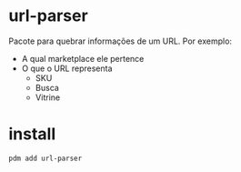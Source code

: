# url-parser
Pacote para quebrar informações de um URL. Por exemplo:
- A qual marketplace ele pertence
- O que o URL representa
    - SKU
    - Busca
    - Vitrine

# install
`pdm add url-parser`
